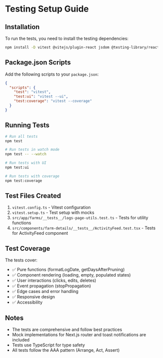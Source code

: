 # Testing Setup Guide

## Installation

To run the tests, you need to install the testing dependencies:

```bash
npm install -D vitest @vitejs/plugin-react jsdom @testing-library/react @testing-library/jest-dom @testing-library/user-event
```

## Package.json Scripts

Add the following scripts to your `package.json`:

```json
{
  "scripts": {
    "test": "vitest",
    "test:ui": "vitest --ui",
    "test:coverage": "vitest --coverage"
  }
}
```

## Running Tests

```bash
# Run all tests
npm test

# Run tests in watch mode
npm test -- --watch

# Run tests with UI
npm test:ui

# Run tests with coverage
npm test:coverage
```

## Test Files Created

1. `vitest.config.ts` - Vitest configuration
2. `vitest.setup.ts` - Test setup with mocks
3. `src/app/farms/__tests__/logs-page-utils.test.ts` - Tests for utility functions
4. `src/components/farm-details/__tests__/ActivityFeed.test.tsx` - Tests for ActivityFeed component

## Test Coverage

The tests cover:
- ✅ Pure functions (formatLogDate, getDaysAfterPruning)
- ✅ Component rendering (loading, empty, populated states)
- ✅ User interactions (clicks, edits, deletes)
- ✅ Event propagation (stopPropagation)
- ✅ Edge cases and error handling
- ✅ Responsive design
- ✅ Accessibility

## Notes

- The tests are comprehensive and follow best practices
- Mock implementations for Next.js router and toast notifications are included
- Tests use TypeScript for type safety
- All tests follow the AAA pattern (Arrange, Act, Assert)